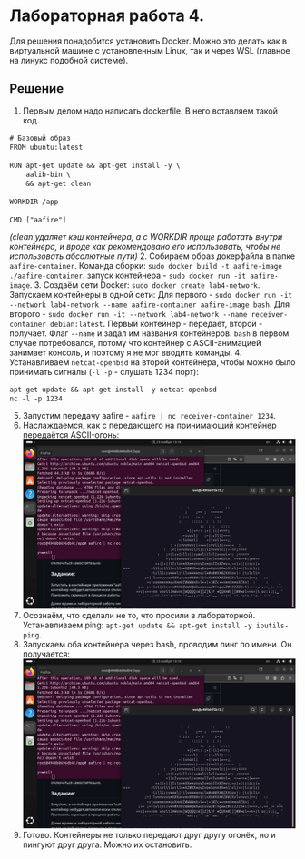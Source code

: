 
# Лабораторная работа 4.

Для решения понадобится установить Docker. Можно это делать как в виртуальной машине с установленным Linux, так и через WSL (главное на линукс подобной системе).

## Решение

1. Первым делом надо написать dockerfile. В него вставляем такой код.
```
# Базовый образ
FROM ubuntu:latest

RUN apt-get update && apt-get install -y \
    aalib-bin \
    && apt-get clean

WORKDIR /app

CMD ["aafire"]
```
*(clean удаляет кэш контейнера, а с WORKDIR проще работать внутри контейнера, и вроде как рекомендовано его использовать, чтобы не использовать абсолютные пути)*
2. Собираем образ докерфайла в папке ```aafire-container```. Команда сборки: ```sudo docker build -t aafire-image ./aafire-container```. запуск контейнера - ```sudo docker run -it aafire-image```.
3. Создаём сети Docker: ```sudo docker create lab4-network```. Запускаем контейнеры в одной сети: 
Для первого - ```sudo docker run -it --network lab4-network --name aafire-container aafire-image bash```.
Для второго - ```sudo docker run -it --network lab4-network --name receiver-container debian:latest```.
Первый контейнер - передаёт, второй - получает. Флаг ```--name``` и задал им названия контейнеров. ```bash``` в первом случае потребовался, потому что контейнер с ASCII-анимацией занимает консоль, и поэтому я не мог вводить команды.
4. Устанавливаем ```netcat-openbsd``` на второй контейнера, чтобы можно было принимать сигналы (```-l -p``` - слушать 1234 порт):
```
apt-get update && apt-get install -y netcat-openbsd
nc -l -p 1234
```
5. Запустим передачу aafire - ```aafire | nc receiver-container 1234```.
6. Наслаждаемся, как с передающего на принимающий контейнер передаётся ASCII-огонь:
![image](https://github.com/mxrget/linux-university-lab-4/blob/main/lab4-pic1.png)
7. Осознаём, что сделали не то, что просили в лабораторной. Устанавливаем ping: ```apt-get update && apt-get install -y iputils-ping```.
8. Запускаем оба контейнера через bash, проводим пинг по имени. Он получается:
![image](https://github.com/mxrget/linux-university-lab-4/blob/main/lab4-pic1.png)
9. Готово. Контейнеры не только передают друг другу огонёк, но и пингуют друг друга. Можно их остановить.

